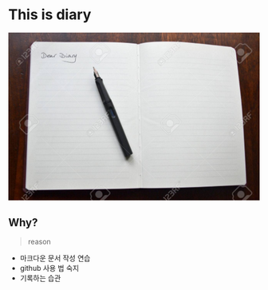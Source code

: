 
This is diary
=============
![Alt text](/images/diary.jpg)

Why?
-------------

> reason
* 마크다운 문서 작성 연습
* github 사용 법 숙지
* 기록하는 습관
<!-- # 마크다운 연습
## This is a H2
### This is a H3
#### This is a H4
##### This is a H5
###### This is a H6 -->
